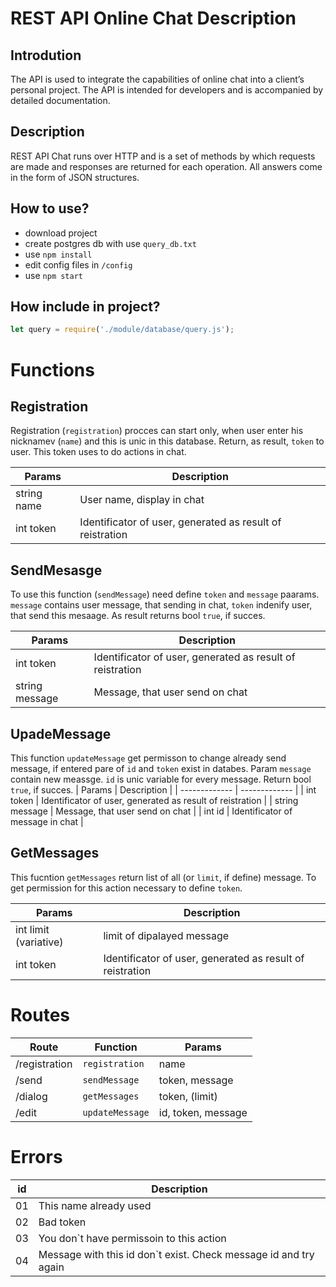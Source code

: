 
# REST API Online Chat Description

## Introdution
The API is used to integrate the capabilities of online chat into a client’s personal project. The API is intended for developers and is accompanied by detailed documentation.

## Description
REST API Chat runs over HTTP and is a set of methods by which requests are made and responses are returned for each operation. All answers come in the form of JSON structures.

## How to use?

- download project
- create postgres db with use `query_db.txt `
- use `npm install `
- edit config files in `/config `
- use `npm start `

<a  name="2"></a>  
## How include in project?
```Javascript
let query = require('./module/database/query.js');
```

# Functions

## Registration
Registration (`registration`) procces can start only, when user enter his nicknamev  (`name`) and this is unic in this database. Return, as result, `token` to user. This token uses to do actions in chat.

| Params | Description |
| ------------- | ------------- |
| string name  | User name, display in chat  |
| int  token  |  Identificator of user, generated as result of reistration |

##  SendMesasge 
To use this function (`sendMessage`) need define `token` and `message` paarams. `message` contains user message, that sending in chat, `token` indenify user, that send this mesaage. As result returns bool `true`, if succes.

| Params | Description |
| ------------- | ------------- |
|int token  |  Identificator of user, generated as result of reistration |
|string message |   Message, that user send on chat |

## UpadeMessage
This function `updateMessage` get permisson to change already send message, if entered pare of `id` and `token` exist in databes. Param `message` contain new meassge. `id` is unic variable for every message. Return bool `true`, if succes.
| Params | Description |
| ------------- | ------------- |
| int token  |  Identificator of user, generated as result of reistration |
| string message |   Message, that user send on chat |
| int id  |  Identificator of message in chat |

## GetMessages
This fucntion `getMessages`  return list of all (or `limit`, if define) message. To get permission for this action necessary to define `token`. 


| Params | Description |
| ------------- | ------------- |
| int limit (variative) | limit of dipalayed message  |
| int token  |  Identificator of user, generated as result of reistration |

# Routes
|Route |Function  | Params|
|------------- | -------------|-------------|
|/registration|`registration`|name |
|/send| `sendMessage`| token, message|
|/dialog|`getMessages` | token, (limit)| messages|
|/edit|`updateMessage`| id, token, message| 


# Errors


|id |Description |
|------------- | -------------|
|01|  This name already used|
|02|  Bad token|
|03|  You don`t have permissoin to this action|
|04|  Message with this id don`t exist. Check message id and try again|



